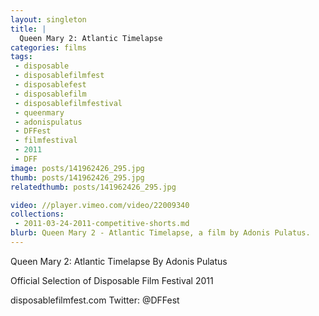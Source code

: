 ```yaml
---
layout: singleton
title: |
  Queen Mary 2: Atlantic Timelapse
categories: films
tags:
 - disposable
 - disposablefilmfest
 - disposablefest
 - disposablefilm
 - disposablefilmfestival
 - queenmary
 - adonispulatus
 - DFFest
 - filmfestival
 - 2011
 - DFF
image: posts/141962426_295.jpg
thumb: posts/141962426_295.jpg
relatedthumb: posts/141962426_295.jpg

video: //player.vimeo.com/video/22009340
collections:
 - 2011-03-24-2011-competitive-shorts.md
blurb: Queen Mary 2 - Atlantic Timelapse, a film by Adonis Pulatus.
---
```


Queen Mary 2: Atlantic Timelapse
By Adonis Pulatus

Official Selection of Disposable Film Festival 2011

disposablefilmfest.com
Twitter: @DFFest
